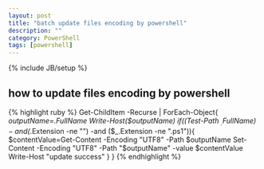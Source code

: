 ```yaml
---
layout: post
title: "batch update files encoding by powershell"
description: ""
category: PowerShell
tags: [powershell]
---
```

{% include JB/setup %}

## how to update files encoding by powershell
{% highlight ruby %}
Get-ChildItem -Recurse | ForEach-Object{
    $outputName=$_.FullName
    Write-Host($outputName)
    if((Test-Path $_.FullName) -and ($_.Extension -ne "") -and ($_.Extension -ne ".ps1")){
        $contentValue=Get-Content -Encoding "UTF8" -Path $outputName
        Set-Content -Encoding "UTF8" -Path "$outputName" -value $contentValue
        Write-Host "update success"
    }
 }
{% endhighlight %}
